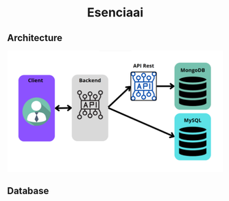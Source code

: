 <h1 align="center"> Esenciaai </h1>

<h2>Architecture</h2>
<p align="center"><img src="img\esencia_architecture2.png" width=800 height="auto"></p>

<h2>Database</h2>
